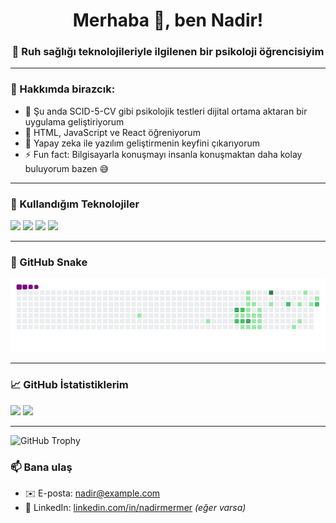 <h1 align="center">Merhaba 👋, ben Nadir!</h1>
<h3 align="center">🧠 Ruh sağlığı teknolojileriyle ilgilenen bir psikoloji öğrencisiyim</h3>

---

### 🎨 Hakkımda birazcık:
- 🔭 Şu anda SCID-5-CV gibi psikolojik testleri dijital ortama aktaran bir uygulama geliştiriyorum  
- 🌱 HTML, JavaScript ve React öğreniyorum  
- 🤖 Yapay zeka ile yazılım geliştirmenin keyfini çıkarıyorum  
- ⚡ Fun fact: Bilgisayarla konuşmayı insanla konuşmaktan daha kolay buluyorum bazen 😅

---

### 🚀 Kullandığım Teknolojiler
<p align="left">
  <img src="https://img.shields.io/badge/HTML-E34F26?style=flat&logo=html5&logoColor=white" />
  <img src="https://img.shields.io/badge/JavaScript-F7DF1E?style=flat&logo=javascript&logoColor=black" />
  <img src="https://img.shields.io/badge/React-20232A?style=flat&logo=react&logoColor=61DAFB" />
  <img src="https://img.shields.io/badge/Firebase-FFCA28?style=flat&logo=firebase&logoColor=black" />
</p>

---

### 🐍 GitHub Snake
![snake gif](https://github.com/Nadirmermer/Nadirmermer/blob/output/github-contribution-grid-snake.gif)


---

### 📈 GitHub İstatistiklerim
<p align="left">
  <img src="https://github-readme-stats.vercel.app/api?username=Nadirmermer&show_icons=true&theme=radical" />
  <img src="https://github-readme-stats.vercel.app/api/top-langs/?username=Nadirmermer&layout=compact&theme=radical" />
</p>

---
![GitHub Trophy](https://github-profile-trophy.vercel.app/?username=Nadirmermer&theme=radical)

### 📫 Bana ulaş
- ✉️ E-posta: nadir@example.com
- 💼 LinkedIn: [linkedin.com/in/nadirmermer](https://linkedin.com/in/nadirmermer) *(eğer varsa)*
